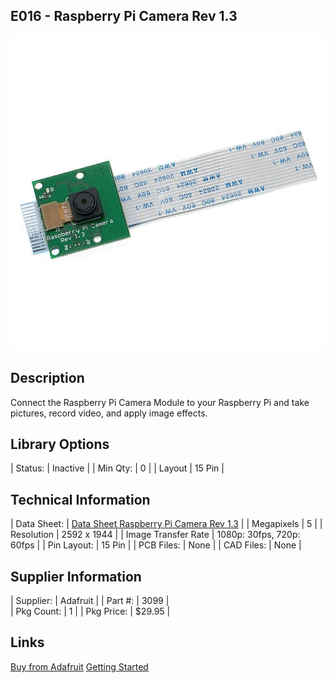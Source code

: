 ## E016 - Raspberry Pi Camera Rev 1.3

![image](CAD/E016/image.png)

## Description    

Connect the Raspberry Pi Camera Module to your Raspberry Pi and take pictures, record video, and apply image effects.

## Library Options

| Status: | Inactive |
| Min Qty: | 0 |
| Layout | 15 Pin | 

## Technical Information

| Data Sheet: | [Data Sheet Raspberry Pi Camera Rev 1.3](https://docs.rs-online.com/2888/0900766b8127db0a.pdf) |
| Megapixels | 5 |
| Resolution | 2592 x 1944 |
| Image Transfer Rate | 1080p: 30fps, 720p: 60fps |
| Pin Layout: | 15 Pin |
| PCB Files: | None |
| CAD Files: | None |

## Supplier Information

| Supplier: | Adafruit |
| Part #: | 3099 |         
| Pkg Count: | 1 |
| Pkg Price: | $29.95 |

## Links
[Buy from Adafruit](https://www.adafruit.com/category/802)
[Getting Started](https://projects.raspberrypi.org/en/projects/getting-started-with-picamera)
